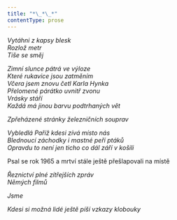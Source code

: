 ```yaml
---
title: "*\_*\_*"
contentType: prose
---
```


<section>

_Vytáhni z kapsy blesk  
Rozlož metr  
Tiše se směj_

</section>

<section>

_Zimní slunce pátrá ve výloze  
Které rukavice jsou zatměním  
Včera jsem znovu četl Karla Hynka  
Přelomené párátko uvnitř zvonu  
Vrásky stáří  
Každá má jinou barvu podtrhaných vět_

</section>

<section>

_Zpřeházené stránky železničních souprav_

</section>

<section>

_Vybledlá Paříž kdesi zívá místo nás  
Blednoucí záchodky i mastné peří ptáků  
Opravdu to není jen ticho co dál září v košili_

</section>

<section>

Psal se rok 1965 a mrtví stále ještě přešlapovali na místě

_Řeznictví plné zítřejších zpráv  
Němých filmů_

</section>

<section>

_Jsme_

</section>

<section>

_Kdesi si možná lidé ještě píší vzkazy klobouky_

</section>
